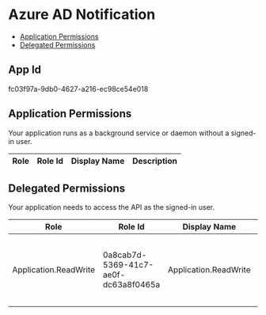 # Azure AD Notification
- [Application Permissions](#application-permissions)
- [Delegated Permissions](#delegated-permissions)

## App Id
fc03f97a-9db0-4627-a216-ec98ce54e018

## Application Permissions
Your application runs as a background service or daemon without a signed-in user.

| Role | Role Id | Display Name | Description |
|---|---|---|---|

## Delegated Permissions
Your application needs to access the API as the signed-in user. 

| Role | Role Id | Display Name | Description |
|---|---|---|---|
| Application.ReadWrite | 0a8cab7d-5369-41c7-ae0f-dc63a8f0465a | Application.ReadWrite | Allows a user to manage an application's notifications and templates.. |

